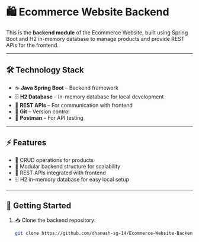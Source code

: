 # 🛍️ Ecommerce Website Backend

This is the **backend module** of the Ecommerce Website, built using Spring Boot and H2 in-memory database to manage products and provide REST APIs for the frontend.

---

## 🛠️ Technology Stack

- ☕ **Java Spring Boot** – Backend framework  
- 🗄️ **H2 Database** – In-memory database for local development  
- 🔗 **REST APIs** – For communication with frontend  
- 🐙 **Git** – Version control  
- 🧪 **Postman** – For API testing  

---

## ⚡ Features

- 🛒 CRUD operations for products  
- 🧩 Modular backend structure for scalability  
- 🔗 REST APIs integrated with frontend  
- 🗄️ H2 in-memory database for easy local setup  

---

## 🚀 Getting Started

1. 📥 Clone the backend repository:
   ```bash
   git clone https://github.com/dhanush-sg-14/Ecommerce-Website-Backend.git
